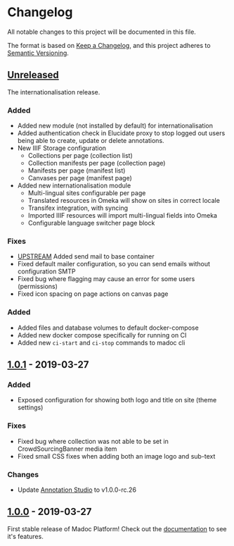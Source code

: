 # Changelog
All notable changes to this project will be documented in this file.

The format is based on [Keep a Changelog](https://keepachangelog.com/en/1.0.0/),
and this project adheres to [Semantic Versioning](https://semver.org/spec/v2.0.0.html).

## [Unreleased](https://github.com/digirati-co-uk/madoc-platform/compare/v1.0.1...HEAD)
The internationalisation release.

### Added
- Added new module (not installed by default) for internationalisation
- Added authentication check in Elucidate proxy to stop logged out users being able to create, update or delete annotations.
- New IIIF Storage configuration
    - Collections per page (collection list)
    - Collection manifests per page (collection page)
    - Manifests per page (manifest list)
    - Canvases per page (manifest page)
- Added new internationalisation module
    - Multi-lingual sites configurable per page
    - Translated resources in Omeka will show on sites in correct locale
    - Transifex integration, with syncing
    - Imported IIIF resources will import multi-lingual fields into Omeka
    - Configurable language switcher page block

### Fixes
- [UPSTREAM](https://github.com/digirati-co-uk/madoc-omeka-s/commit/b50bdb40fd586f32ae2466862dbe596cb6aeb1f2) Added send mail to base container
- Fixed default mailer configuration, so you can send emails without configuration SMTP
- Fixed bug where flagging may cause an error for some users (permissions)
- Fixed icon spacing on page actions on canvas page

### Added
- Added files and database volumes to default docker-compose
- Added new docker compose specifically for running on CI
- Added new `ci-start` and `ci-stop` commands to madoc cli

## [1.0.1](https://github.com/digirati-co-uk/madoc-platform/compare/v1.0.0...v1.0.1)  - 2019-03-27

### Added
- Exposed configuration for showing both logo and title on site (theme settings)

### Fixes
- Fixed bug where collection was not able to be set in CrowdSourcingBanner media item
- Fixed small CSS fixes when adding both an image logo and sub-text

### Changes
- Update [Annotation Studio](https://annotation-studio.digirati.com) to v1.0.0-rc.26

## [1.0.0](https://github.com/digirati-co-uk/madoc-platform/releases/tag/v1.0.0) - 2019-03-27
First stable release of Madoc Platform!
Check out the [documentation](https://madoc.netlify.com) to see it's features.
